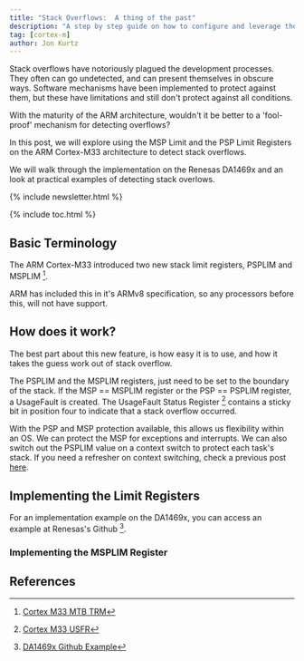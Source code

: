 ```yaml
---
title: "Stack Overflows:  A thing of the past"
description: "A step by step guide on how to configure and leverage the ARMv8 MSP and PSP limit registers to protect against stack overflows, on the Renesas DA1469x. "
tag: [cortex-m]
author: Jon Kurtz
---
```


Stack overflows have notoriously plagued the development processes.  They often can go undetected, and can present themselves in obscure ways.  Software mechanisms have been implemented to protect against them, but these have limitations and still don't protect against all conditions.  

With the maturity of the ARM architecture, wouldn't it be better to a 'fool-proof' mechanism for detecting overflows?

<!-- excerpt start -->

In this post, we will explore using the MSP Limit and the PSP Limit Registers on the ARM Cortex-M33 architecture to detect stack overflows.

We will walk through the implementation on the Renesas DA1469x and an look at practical examples of detecting stack overlows.

<!-- excerpt end -->

{% include newsletter.html %}

{% include toc.html %}

## Basic Terminology

The ARM Cortex-M33 introduced two new stack limit registers, PSPLIM and MSPLIM [^m33-psplim_msplim].

ARM has included this in it's ARMv8 specification, so any processors before this, will not have support.

## How does it work?
The best part about this new feature, is how easy it is to use, and how it takes the guess work out of stack overflow.  

The PSPLIM and the MSPLIM registers, just need to be set to the boundary of the stack.  If the MSP == MSPLIM register or the PSP == PSPLIM register, a UsageFault is created.  The UsageFault Status Register [^m33-usfr] contains a sticky bit in position four to indicate that a stack overflow occurred.  

With the PSP and MSP protection available, this allows us flexibility within an OS.  We can protect the MSP for exceptions and interrupts.  We can also switch out the PSPLIM value on a context switch to protect each task's stack.  If you need a refresher on context switching, check a previous post [here](2019-10-30-cortex-m-rtos-context-switching.md).

## Implementing the Limit Registers

For an implementation example on the DA1469x, you can access an example at Renesas's Github [^ARMV8_Guards].

### Implementing the MSPLIM Register

## References

[^m33-psplim_msplim]: [Cortex M33 MTB TRM](https://developer.arm.com/documentation/100231/0002/)

[^m33-usfr]: [Cortex M33 USFR](https://developer.arm.com/documentation/100235/0004/the-cortex-m33-peripherals/system-control-block/configurable-fault-status-register)

[^ARMV8_Guards]: [DA1469x Github Example](https://github.com/dialog-semiconductor/BLE_SDK10_examples/tree/main/features/armv8_stack_overflow_guards)


[^1]: [DA14695 Development Kit – USB](https://www.dialog-semiconductor.com/products/da14695-development-kit-usb)
[^2]: [DA1469x Datasheet](https://www.dialog-semiconductor.com/sites/default/files/da1469x_datasheet_3v2.pdf)
[^3]: [FreeRTOS Kernel Stack Overflow Check](https://github.com/FreeRTOS/FreeRTOS-Kernel/blob/a8a9c3ea3e34c10c6818f654883dac3dbdae12d1/tasks.c#L3052)


